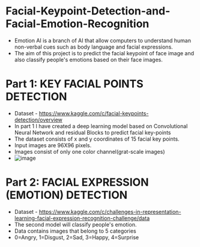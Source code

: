 # Facial-Keypoint-Detection-and-Facial-Emotion-Recognition
- Emotion AI is a branch of AI that allow computers to understand human non-verbal cues such as body language and facial expressions.
- The aim of this project is to predict the facial keypoint of face image and also classify people's emotions based on their face images.
# Part 1: KEY FACIAL POINTS DETECTION
- Dataset - https://www.kaggle.com/c/facial-keypoints-detection/overview
- In part 1 I have created a deep learning model based on Convolutional Neural Network and residual Blocks to predict facial key-points
- The dataset consists of x and y coordinates of 15 facial key points.
- Input images are 96X96 pixels.
- Images consist of only one color channel(grat-scale images)
- ![image](https://github.com/Vishal0199/Emotion-AI/assets/52014177/0adfe218-a647-4f6b-a595-f520ff7f730f)


# Part 2: FACIAL EXPRESSION (EMOTION) DETECTION
- Dataset - https://www.kaggle.com/c/challenges-in-representation-learning-facial-expression-recognition-challenge/data
- The second model will classify people's emotion.
- Data contains images that belong to 5 categories
- 0=Angry, 1=Disgust, 2=Sad, 3=Happy, 4=Surprise
